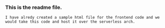 ### This is the readme file.

 ` I have alredy created a sample html file for the frontend code and we would take this code and host it over the serverless arch. `

